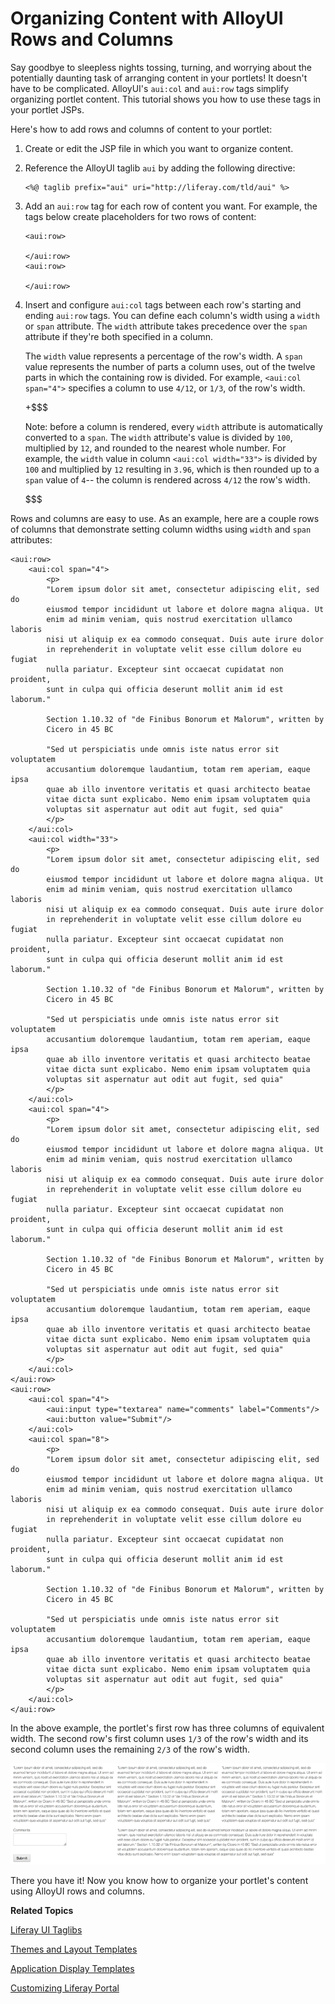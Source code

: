 # Organizing Content with AlloyUI Rows and Columns [](id=organizing-content-with-alloyui-rows-and-columns)

Say goodbye to sleepless nights tossing, turning, and worrying about the
potentially daunting task of arranging content in your portlets! It doesn't have
to be complicated. AlloyUI's `aui:col` and `aui:row` tags simplify organizing
portlet content. This tutorial shows you how to use these tags in your portlet
JSPs. 

Here's how to add rows and columns of content to your portlet: 

1.  Create or edit the JSP file in which you want to organize content. 

2.  Reference the AlloyUI taglib `aui` by adding the following directive: 

        <%@ taglib prefix="aui" uri="http://liferay.com/tld/aui" %>

3.  Add an `aui:row` tag for each row of content you want. For example, the tags
    below create placeholders for two rows of content: 

        <aui:row>
        	
        </aui:row>
        <aui:row>
        	
        </aui:row>

4.  Insert and configure `aui:col` tags between each row's starting and ending
    `aui:row` tags. You can define each column's width using a `width` or `span`
    attribute. The `width` attribute takes precedence over the `span` attribute
    if they're both specified in a column. 

	The `width` value represents a percentage of the row's width. A `span` value
	represents the number of parts a column uses, out of the twelve parts in
	which the containing row is divided. For example, `<aui:col span="4">`
	specifies a column to use `4/12`, or `1/3`, of the row's width. 

    +$$$

    Note: before a column is rendered, every `width` attribute is automatically
    converted to a `span`. The `width` attribute's value is divided by `100`,
    multiplied by `12`, and rounded to the nearest whole number. For example,
    the `width` value in column `<aui:col width="33">` is divided by `100` and
    multiplied by `12` resulting in `3.96`, which is then rounded up to a `span`
    value of `4`-- the column is rendered across `4/12` the row's width. 

    $$$

Rows and columns are easy to use. As an example, here are a couple rows of
columns that demonstrate setting column widths using `width` and `span`
attributes: 

	<aui:row>
		<aui:col span="4">
			<p>
			"Lorem ipsum dolor sit amet, consectetur adipiscing elit, sed do 
			eiusmod tempor incididunt ut labore et dolore magna aliqua. Ut 
			enim ad minim veniam, quis nostrud exercitation ullamco laboris 
			nisi ut aliquip ex ea commodo consequat. Duis aute irure dolor 
			in reprehenderit in voluptate velit esse cillum dolore eu fugiat 
			nulla pariatur. Excepteur sint occaecat cupidatat non proident, 
			sunt in culpa qui officia deserunt mollit anim id est laborum."

			Section 1.10.32 of "de Finibus Bonorum et Malorum", written by 
			Cicero in 45 BC

			"Sed ut perspiciatis unde omnis iste natus error sit voluptatem 
			accusantium doloremque laudantium, totam rem aperiam, eaque ipsa 
			quae ab illo inventore veritatis et quasi architecto beatae 
			vitae dicta sunt explicabo. Nemo enim ipsam voluptatem quia 
			voluptas sit aspernatur aut odit aut fugit, sed quia"
			</p>
		</aui:col>
		<aui:col width="33">
			<p>
			"Lorem ipsum dolor sit amet, consectetur adipiscing elit, sed do 
			eiusmod tempor incididunt ut labore et dolore magna aliqua. Ut 
			enim ad minim veniam, quis nostrud exercitation ullamco laboris 
			nisi ut aliquip ex ea commodo consequat. Duis aute irure dolor 
			in reprehenderit in voluptate velit esse cillum dolore eu fugiat 
			nulla pariatur. Excepteur sint occaecat cupidatat non proident, 
			sunt in culpa qui officia deserunt mollit anim id est laborum."

			Section 1.10.32 of "de Finibus Bonorum et Malorum", written by 
			Cicero in 45 BC

			"Sed ut perspiciatis unde omnis iste natus error sit voluptatem 
			accusantium doloremque laudantium, totam rem aperiam, eaque ipsa 
			quae ab illo inventore veritatis et quasi architecto beatae 
			vitae dicta sunt explicabo. Nemo enim ipsam voluptatem quia 
			voluptas sit aspernatur aut odit aut fugit, sed quia"
			</p>
		</aui:col>
		<aui:col span="4">
			<p>
			"Lorem ipsum dolor sit amet, consectetur adipiscing elit, sed do 
			eiusmod tempor incididunt ut labore et dolore magna aliqua. Ut 
			enim ad minim veniam, quis nostrud exercitation ullamco laboris 
			nisi ut aliquip ex ea commodo consequat. Duis aute irure dolor 
			in reprehenderit in voluptate velit esse cillum dolore eu fugiat 
			nulla pariatur. Excepteur sint occaecat cupidatat non proident, 
			sunt in culpa qui officia deserunt mollit anim id est laborum."

			Section 1.10.32 of "de Finibus Bonorum et Malorum", written by 
			Cicero in 45 BC

			"Sed ut perspiciatis unde omnis iste natus error sit voluptatem 
			accusantium doloremque laudantium, totam rem aperiam, eaque ipsa 
			quae ab illo inventore veritatis et quasi architecto beatae 
			vitae dicta sunt explicabo. Nemo enim ipsam voluptatem quia 
			voluptas sit aspernatur aut odit aut fugit, sed quia"
			</p>
		</aui:col>
	</aui:row>
	<aui:row>
		<aui:col span="4">
			<aui:input type="textarea" name="comments" label="Comments"/>
			<aui:button value="Submit"/>
		</aui:col>
		<aui:col span="8">
			<p>
			"Lorem ipsum dolor sit amet, consectetur adipiscing elit, sed do 
			eiusmod tempor incididunt ut labore et dolore magna aliqua. Ut 
			enim ad minim veniam, quis nostrud exercitation ullamco laboris 
			nisi ut aliquip ex ea commodo consequat. Duis aute irure dolor 
			in reprehenderit in voluptate velit esse cillum dolore eu fugiat 
			nulla pariatur. Excepteur sint occaecat cupidatat non proident, 
			sunt in culpa qui officia deserunt mollit anim id est laborum."

			Section 1.10.32 of "de Finibus Bonorum et Malorum", written by 
			Cicero in 45 BC

			"Sed ut perspiciatis unde omnis iste natus error sit voluptatem 
			accusantium doloremque laudantium, totam rem aperiam, eaque ipsa 
			quae ab illo inventore veritatis et quasi architecto beatae 
			vitae dicta sunt explicabo. Nemo enim ipsam voluptatem quia 
			voluptas sit aspernatur aut odit aut fugit, sed quia"
			</p>
		</aui:col>
	</aui:row>

In the above example, the portlet's first row has three columns of equivalent
width. The second row's first column uses `1/3` of the row's width and its
second column uses the remaining `2/3` of the row's width. 

![Figure 1: Here's what the example's rows and columns look like.](../../images/columns-01.png)

There you have it! Now you know how to organize your portlet's content using
AlloyUI rows and columns. 

**Related Topics**

[Liferay UI Taglibs](/tutorials/-/knowledge_base/6-2/liferay-ui-taglibs)

[Themes and Layout Templates](/tutorials/-/knowledge_base/6-2/themes-and-layout-templates)

[Application Display Templates](/tutorials/-/knowledge_base/6-2/application-display-templates)

[Customizing Liferay Portal](/tutorials/-/knowledge_base/6-2/customizing-liferay-portal)

